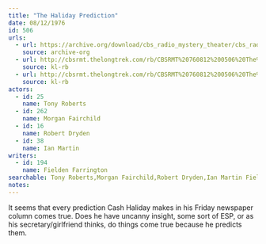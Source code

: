 ```yaml
---
title: "The Haliday Prediction"
date: 08/12/1976
id: 506
urls: 
  - url: https://archive.org/download/cbs_radio_mystery_theater/cbs_radio_mystery_theater-0501-0550.zip/cbs_radio_mystery_theater-0501-0550%2Fcbsrmt_0506_the_haliday_prediction.mp3
    source: archive-org
  - url: http://cbsrmt.thelongtrek.com/rb/CBSRMT%20760812%200506%20The%20Haliday%20Prediction_wuwm.mp3
    source: kl-rb
  - url: http://cbsrmt.thelongtrek.com/rb/CBSRMT%20760812%200506%20The%20Haliday%20Prediction_wbbm_rb.mp3
    source: kl-rb
actors:  
  - id: 25
    name: Tony Roberts  
  - id: 262
    name: Morgan Fairchild  
  - id: 16
    name: Robert Dryden  
  - id: 38
    name: Ian Martin
writers:  
  - id: 194
    name: Fielden Farrington
searchable: Tony Roberts,Morgan Fairchild,Robert Dryden,Ian Martin Fielden Farrington
notes:  
---
```

It seems that every prediction Cash Haliday makes in his Friday newspaper column comes true. Does he have uncanny insight, some sort of ESP, or as his secretary/girlfriend thinks, do things come true because he predicts them.